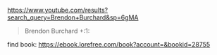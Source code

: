 https://www.youtube.com/results?search_query=Brendon+Burchard&sp=6gMA
>Brendon Burchard
+:1:

find book:
https://ebook.lorefree.com/book?account=&bookid=28755
